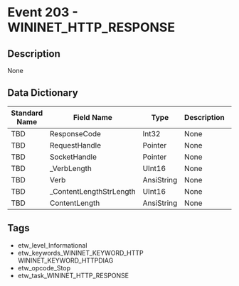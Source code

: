 # Event 203 - WININET_HTTP_RESPONSE

## Description
None

## Data Dictionary
|Standard Name|Field Name|Type|Description|Sample Value|
|---|---|---|---|---|
|TBD|ResponseCode|Int32|None|`None`|
|TBD|RequestHandle|Pointer|None|`None`|
|TBD|SocketHandle|Pointer|None|`None`|
|TBD|_VerbLength|UInt16|None|`None`|
|TBD|Verb|AnsiString|None|`None`|
|TBD|_ContentLengthStrLength|UInt16|None|`None`|
|TBD|ContentLength|AnsiString|None|`None`|

## Tags
* etw_level_Informational
* etw_keywords_WININET_KEYWORD_HTTP WININET_KEYWORD_HTTPDIAG
* etw_opcode_Stop
* etw_task_WININET_HTTP_RESPONSE